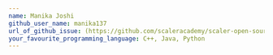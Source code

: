 ```yaml
---
name: Manika Joshi
github_user_name: manika137
url_of_github_issue: (https://github.com/scaleracademy/scaler-open-source-september-challenge/issues/134)https://github.com/scaleracademy/scaler-open-source-september-challenge/issues/134
your_favourite_programming_language: C++, Java, Python
---
```

